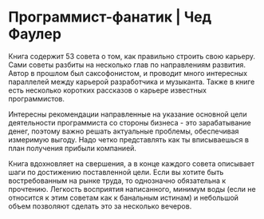 # Программист-фанатик | Чед Фаулер

Книга содержит 53 совета о том, как правильно строить свою карьеру. Сами советы разбиты на несколько глав по направлениям развития. Автор в прошлом был саксофонистом, и проводит много интересных параллелей между карьерой разработчика и музыканта. Также в книге есть несколько коротких рассказов о карьере известных программистов.

Интересны рекомендации направленные на указание основной цели деятельности программиста со стороны бизнеса - это зарабатывание денег, поэтому важно решать актуальные проблемы, обеспечивая измеримую выгоду. Надо четко представлять как ты вписываешься в план получения прибыли компанией.

Книга вдохновляет на свершения, а в конце каждого совета описывает шаги по достижению поставленной цели. Если вы хотите быть востребованным на рынке труда, то однозначно обязательна к прочтению. Легкость восприятия написанного, минимум воды (если не относится к этим советам как к банальным истинам) и небольшой объем позволяют сделать это за несколько вечеров.
